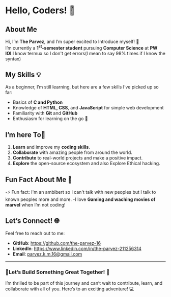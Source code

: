 # Hello, Coders! 👋

## About Me
Hi, I’m **The Parvez**, and I’m super excited to Introduce myself! 🎉  
I’m currently a **1<sup>st</sup>-semester student** pursuing **Computer Science** at **PW IOI**.I know termux so I don't get errors(I mean to say 98% times if I know the syntax)

## My Skills 💡
As a beginner, I’m still learning, but here are a few skills I’ve picked up so far:
- Basics of **C and Python**
- Knowledge of **HTML, CSS**, and **JavaScript** for simple web development
- Familiarity with **Git** and **GitHub**
- Enthusiasm for learning on the go 🚀

##  I’m here To🎯

1. **Learn** and improve my **coding skills**.
2. **Collaborate** with amazing people from around the world.
3. **Contribute** to real-world projects and make a positive impact.
4. **Explore** the open-source ecosystem and also Explore Ethical hacking.

## Fun Fact About Me 🎉
-⚡ Fun fact: I'm an ambibert so I can't talk with new peoples but I talk to known peoples more and more.
-I love **Gaming and waching movies of marvel** when I’m not coding!

## Let’s Connect! 🌐
Feel free to reach out to me:
- **GitHub**: https://github.com/the-parvez-16
- **LinkedIn**:  https://www.linkedin.com/in/the-parvez-211256314
- **Email**: parvez.k.m.16@gmail.com

---

### 🚀Let’s Build Something Great Together! 🚀
I’m thrilled to be part of this journey and can’t wait to contribute, learn, and collaborate with all of you. Here’s to an exciting adventure! 💻
<!--
the-parvez-16/Intro16 is a ✨ special ✨ repository because its `README.md` (this file) appears on your GitHub profile.
You can click the Preview link to take a look at your changes.
--->